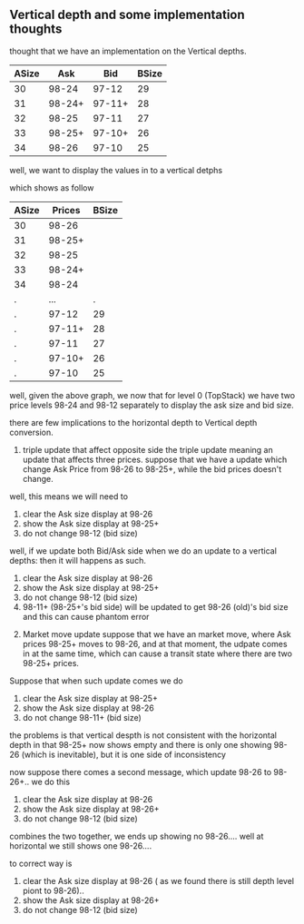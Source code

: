 ## Vertical depth and some implementation thoughts

thought that we have an implementation on the Vertical depths.

ASize | Ask | Bid | BSize
--------- | ----- | ----- | ----------
30 | 98-24 | 97-12 | 29 
31| 98-24+| 97-11+| 28
32| 98-25| 97-11| 27
33| 98-25+| 97-10+| 26
34 | 98-26| 97-10| 25

well, we want to display the values in to a vertical detphs


which shows as follow



ASize | Prices| BSize
--------- | ----- | ----- 
30  | 98-26|
31 | 98-25+|
32 | 98-25| 
33 | 98-24+|
34  | 98-24|
 .  | ... | .
 .  | 97-12 | 29
 .  | 97-11+| 28
 .  | 97-11| 27
 .  | 97-10+| 26
 . | 97-10| 25


well, given the above graph, we now that for level 0 (TopStack) we have two price levels 98-24 and 98-12 separately to display the ask size and  bid size.

there are few implications to the horizontal depth to Vertical depth conversion. 

1. triple update that affect opposite side 
the triple update meaning an update that affects three prices.
suppose that we have a update which change Ask Price from 98-26 to 98-25+, while the bid prices doesn't change.

well, this means we will need to 
1) clear the Ask size display at 98-26
2) show the Ask size display at 98-25+
3) do not change 98-12 (bid size)

well, if we update both Bid/Ask side when we do an update to a vertical depths: then it will happens as such.

1) clear the Ask size display at 98-26
2) show the Ask size display at 98-25+
3) do not change 98-12 (bid size)
4) 98-11+ (98-25+'s bid side) will be updated to get 98-26 (old)'s bid size and this can cause phantom error

2. Market move update
suppose that we have an market move, where Ask prices 98-25+ moves to 98-26, and at that moment, the udpate comes in at the same time, which can cause a transit state where there are two 98-25+ prices.

Suppose that when such update comes we do 

1) clear the Ask size display at 98-25+
2) show the Ask size display at 98-26
3) do not change 98-11+ (bid size)

the problems is that vertical despth is not consistent with the horizontal depth in that 98-25+ now shows empty and there is only one showing 98-26 (which is inevitable), but it is one side of inconsistency


now suppose there comes a second message, which update 98-26 to 98-26+.. we do this 

1) clear the Ask size display at 98-26
2) show the Ask size display at 98-26+
3) do not change 98-12 (bid size)

combines the two together, we ends up showing no 98-26.... well at horizontal we still shows one 98-26.... 

to correct way is 

1) clear the Ask size display at 98-26 ( as we found there is still depth level piont to 98-26)..
2) show the Ask size display at 98-26+
3) do not change 98-12 (bid size)
